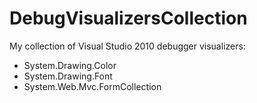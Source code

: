 DebugVisualizersCollection
==========================

My collection of Visual Studio 2010 debugger visualizers:

- System.Drawing.Color
- System.Drawing.Font
- System.Web.Mvc.FormCollection
